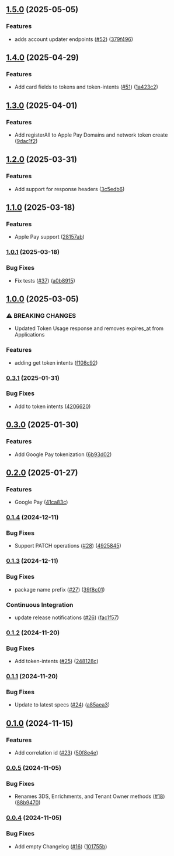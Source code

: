 ## [1.5.0](https://github.com/Basis-Theory/java-sdk/compare/1.4.0...1.5.0) (2025-05-05)


### Features

* adds account updater endpoints ([#52](https://github.com/Basis-Theory/java-sdk/issues/52)) ([379f496](https://github.com/Basis-Theory/java-sdk/commit/379f49650135e349d4b0a4744bc6362797434c47))


## [1.4.0](https://github.com/Basis-Theory/java-sdk/compare/1.3.0...1.4.0) (2025-04-29)


### Features

* Add card fields to tokens and token-intents ([#51](https://github.com/Basis-Theory/java-sdk/issues/51)) ([1a423c2](https://github.com/Basis-Theory/java-sdk/commit/1a423c28cde0df03a80738771d3ef2c92b4000ef))


## [1.3.0](https://github.com/Basis-Theory/java-sdk/compare/1.2.0...1.3.0) (2025-04-01)


### Features

* Add registerAll to Apple Pay Domains and network token create ([9dac1f2](https://github.com/Basis-Theory/java-sdk/commit/9dac1f22709122da5c7ea5cf3c9529cd90db1c2f))


## [1.2.0](https://github.com/Basis-Theory/java-sdk/compare/1.1.0...1.2.0) (2025-03-31)


### Features

* Add support for response headers ([3c5edb6](https://github.com/Basis-Theory/java-sdk/commit/3c5edb60df4272a9d6b0ba40c221b3c22dff6698))


## [1.1.0](https://github.com/Basis-Theory/java-sdk/compare/1.0.1...1.1.0) (2025-03-18)


### Features

* Apple Pay support ([28157ab](https://github.com/Basis-Theory/java-sdk/commit/28157abb2b4ce43748d0cbf0cbb240a8df2ead6a))


### [1.0.1](https://github.com/Basis-Theory/java-sdk/compare/1.0.0...1.0.1) (2025-03-18)


### Bug Fixes

* Fix tests ([#37](https://github.com/Basis-Theory/java-sdk/issues/37)) ([a0b8915](https://github.com/Basis-Theory/java-sdk/commit/a0b891505893dcb204547efa068da5ed14061926))


## [1.0.0](https://github.com/Basis-Theory/java-sdk/compare/0.3.1...1.0.0) (2025-03-05)


### ⚠ BREAKING CHANGES

* Updated Token Usage response and removes expires_at from Applications

### Features

* adding get token intents ([f108c92](https://github.com/Basis-Theory/java-sdk/commit/f108c928d8ec94a00be0b1a8629679f238d70674))


### [0.3.1](https://github.com/Basis-Theory/java-sdk/compare/0.3.0...0.3.1) (2025-01-31)


### Bug Fixes

* Add  to token intents ([4206620](https://github.com/Basis-Theory/java-sdk/commit/4206620a3f1de8cd09943370346154eb2e59c37e))


## [0.3.0](https://github.com/Basis-Theory/java-sdk/compare/0.2.0...0.3.0) (2025-01-30)


### Features

* Add Google Pay tokenization ([6b93d02](https://github.com/Basis-Theory/java-sdk/commit/6b93d02be691ec282584945fd88e413753a5cb51))


## [0.2.0](https://github.com/Basis-Theory/java-sdk/compare/0.1.4...0.2.0) (2025-01-27)


### Features

* Google Pay ([41ca83c](https://github.com/Basis-Theory/java-sdk/commit/41ca83c8e59bc85c9e679f257d7515be59dd00cc))


### [0.1.4](https://github.com/Basis-Theory/java-sdk/compare/0.1.3...0.1.4) (2024-12-11)


### Bug Fixes

* Support PATCH operations ([#28](https://github.com/Basis-Theory/java-sdk/issues/28)) ([4925845](https://github.com/Basis-Theory/java-sdk/commit/4925845191d9dd8fc4c215f3b5265ee4632d0c97))


### [0.1.3](https://github.com/Basis-Theory/java-sdk/compare/0.1.2...0.1.3) (2024-12-11)


### Bug Fixes

* package name prefix ([#27](https://github.com/Basis-Theory/java-sdk/issues/27)) ([39f8c01](https://github.com/Basis-Theory/java-sdk/commit/39f8c016b46e092cb94dc62a1dd5a6b0490182ed))


### Continuous Integration

* update release notifications ([#26](https://github.com/Basis-Theory/java-sdk/issues/26)) ([fac1f57](https://github.com/Basis-Theory/java-sdk/commit/fac1f574ad1fccad029606dbf4d481ff3a5a7b96))


### [0.1.2](https://github.com/Basis-Theory/java-sdk/compare/0.1.1...0.1.2) (2024-11-20)


### Bug Fixes

* Add token-intents ([#25](https://github.com/Basis-Theory/java-sdk/issues/25)) ([248128c](https://github.com/Basis-Theory/java-sdk/commit/248128cbe0fec88dffd86b736f15af589b214718))


### [0.1.1](https://github.com/Basis-Theory/java-sdk/compare/0.1.0...0.1.1) (2024-11-20)


### Bug Fixes

* Update to latest specs ([#24](https://github.com/Basis-Theory/java-sdk/issues/24)) ([a85aea3](https://github.com/Basis-Theory/java-sdk/commit/a85aea345c3b181365581977e1963b8c226ee28f))


## [0.1.0](https://github.com/Basis-Theory/java-sdk/compare/0.0.5...0.1.0) (2024-11-15)


### Features

* Add correlation id ([#23](https://github.com/Basis-Theory/java-sdk/issues/23)) ([50f8e4e](https://github.com/Basis-Theory/java-sdk/commit/50f8e4ef867d750851402531bc88ff237220b78b))


### [0.0.5](https://github.com/Basis-Theory/java-sdk/compare/0.0.4...0.0.5) (2024-11-05)


### Bug Fixes

* Renames 3DS, Enrichments, and Tenant Owner methods ([#18](https://github.com/Basis-Theory/java-sdk/issues/18)) ([88b9470](https://github.com/Basis-Theory/java-sdk/commit/88b947027ce651ddd4807ea4ace9064726d6aae3))


### [0.0.4](https://github.com/Basis-Theory/java-sdk/compare/0.0.3...0.0.4) (2024-11-05)


### Bug Fixes

* Add empty Changelog ([#16](https://github.com/Basis-Theory/java-sdk/issues/16)) ([101755b](https://github.com/Basis-Theory/java-sdk/commit/101755be3193c18b8e000c1dd6e171147e3e61d6))


